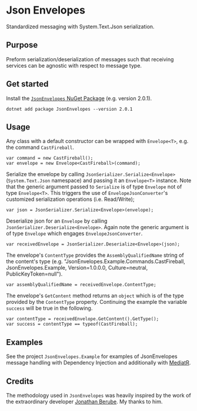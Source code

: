 # Json Envelopes
Standardized messaging with System.Text.Json serialization.

## Purpose
Preform serialization/deserialization of messages such that receiving services can be agnostic with respect to message type.

## Get started
Install the [`JsonEnvelopes` NuGet Package](https://www.nuget.org/packages/JsonEnvelopes/) (e.g. version 2.0.1).

    dotnet add package JsonEnvelopes --version 2.0.1

## Usage
Any class with a default constructor can be wrapped with `Envelope<T>`, e.g. the command `CastFireball`.

    var command = new CastFireball();
    var envelope = new Envelope<CastFireball>(command);

Serialize the envelope by calling `JsonSerializer.Serialize<Envelope>` (`System.Text.Json` namespace) and passing it an `Envelope<T>` instance. Note that the generic argument passed to `Serialize` is of type `Envelope` not of type `Envelope<T>`. This triggers the use of `EnvelopeJsonConverter`'s customized serialization operations (i.e. Read/Write);

    var json = JsonSerializer.Serialize<Envelope>(envelope);

Deserialize json for an `Envelope` by calling `JsonSerializer.Deserialize<Envelope>`. Again note the generic argument is of type `Envelope` which engages `EnvelopeJsonConverter`.

    var receivedEnvelope = JsonSerializer.Deserialize<Envelope>(json);

The envelope's `ContentType` provides the `AssemblyQualifiedName` string of the content's type (e.g. "JsonEnvelopes.Example.Commands.CastFireball, JsonEnvelopes.Example, Version=1.0.0.0, Culture=neutral, PublicKeyToken=null").

    var assemblyQualifiedName = receivedEnvelope.ContentType;

The envelope's `GetContent` method returns an `object` which is of the type provided by the `ContentType` property. Continuing the example the variable `success` will be true in the following.

    var contentType = receivedEnvelope.GetContent().GetType();
    var success = contentType == typeof(CastFireball);

## Examples
See the project `JsonEnvelopes.Example` for examples of JsonEnvelopes message handling with Dependency Injection and additionally with [MediatR](https://github.com/jbogard/MediatR).

## Credits
The methodology used in `JsonEnvelopes` was heavily inspired by the work of the extraordinary developer [Jonathan Berube](https://github.com/joncloud). My thanks to him.
